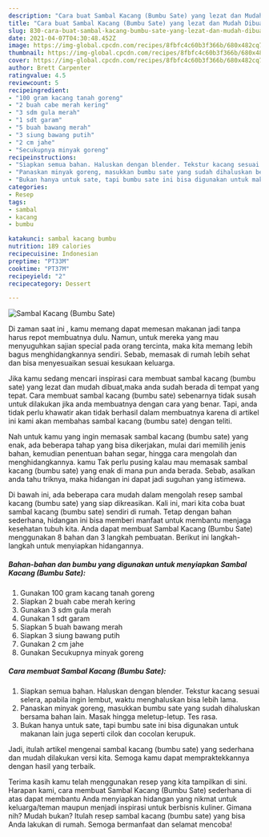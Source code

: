 ```yaml
---
description: "Cara buat Sambal Kacang (Bumbu Sate) yang lezat dan Mudah Dibuat"
title: "Cara buat Sambal Kacang (Bumbu Sate) yang lezat dan Mudah Dibuat"
slug: 830-cara-buat-sambal-kacang-bumbu-sate-yang-lezat-dan-mudah-dibuat
date: 2021-04-07T04:30:48.452Z
image: https://img-global.cpcdn.com/recipes/8fbfc4c60b3f366b/680x482cq70/sambal-kacang-bumbu-sate-foto-resep-utama.jpg
thumbnail: https://img-global.cpcdn.com/recipes/8fbfc4c60b3f366b/680x482cq70/sambal-kacang-bumbu-sate-foto-resep-utama.jpg
cover: https://img-global.cpcdn.com/recipes/8fbfc4c60b3f366b/680x482cq70/sambal-kacang-bumbu-sate-foto-resep-utama.jpg
author: Brett Carpenter
ratingvalue: 4.5
reviewcount: 5
recipeingredient:
- "100 gram kacang tanah goreng"
- "2 buah cabe merah kering"
- "3 sdm gula merah"
- "1 sdt garam"
- "5 buah bawang merah"
- "3 siung bawang putih"
- "2 cm jahe"
- "Secukupnya minyak goreng"
recipeinstructions:
- "Siapkan semua bahan. Haluskan dengan blender. Tekstur kacang sesuai selera, apabila ingin lembut, waktu menghaluskan bisa lebih lama."
- "Panaskan minyak goreng, masukkan bumbu sate yang sudah dihaluskan bersama bahan lain. Masak hingga meletup-letup. Tes rasa."
- "Bukan hanya untuk sate, tapi bumbu sate ini bisa digunakan untuk makanan lain juga seperti cilok dan cocolan kerupuk."
categories:
- Resep
tags:
- sambal
- kacang
- bumbu

katakunci: sambal kacang bumbu 
nutrition: 189 calories
recipecuisine: Indonesian
preptime: "PT33M"
cooktime: "PT37M"
recipeyield: "2"
recipecategory: Dessert

---
```



![Sambal Kacang (Bumbu Sate)](https://img-global.cpcdn.com/recipes/8fbfc4c60b3f366b/680x482cq70/sambal-kacang-bumbu-sate-foto-resep-utama.jpg)

Di zaman  saat ini , kamu memang dapat memesan makanan jadi tanpa harus repot membuatnya dulu. Namun, untuk mereka yang mau menyuguhkan sajian special pada orang tercinta, maka kita memang lebih bagus menghidangkannya sendiri. Sebab, memasak di rumah lebih sehat dan bisa menyesuaikan sesuai kesukaan keluarga.

Jika kamu sedang mencari inspirasi cara membuat sambal kacang (bumbu sate) yang lezat dan mudah dibuat,maka anda sudah berada di tempat yang tepat. Cara membuat sambal kacang (bumbu sate)  sebenarnya tidak susah untuk dilakukan jika anda membuatnya dengan cara yang benar. Tapi, anda tidak perlu khawatir akan tidak berhasil dalam membuatnya 
karena di artikel ini kami akan membahas sambal kacang (bumbu sate) dengan teliti.  



Nah untuk kamu yang ingin memasak sambal kacang (bumbu sate) yang enak, ada beberapa tahap yang bisa dikerjakan, mulai dari memilih jenis bahan, kemudian penentuan bahan segar, hingga cara mengolah dan menghidangkannya. kamu Tak perlu pusing kalau mau memasak sambal kacang (bumbu sate) yang enak di mana pun anda berada. Sebab, asalkan anda  tahu triknya, maka hidangan ini dapat jadi suguhan yang istimewa.

Di bawah ini, ada beberapa cara mudah dalam mengolah resep sambal kacang (bumbu sate) yang siap dikreasikan. Kali ini, mari kita coba buat sambal kacang (bumbu sate) sendiri di rumah. Tetap dengan bahan sederhana, hidangan ini bisa memberi manfaat untuk membantu menjaga kesehatan tubuh kita. Anda dapat membuat Sambal Kacang (Bumbu Sate) menggunakan 8 bahan dan 3 langkah pembuatan. Berikut ini langkah-langkah untuk menyiapkan hidangannya.

<!--inarticleads1-->

##### Bahan-bahan dan bumbu yang digunakan untuk menyiapkan Sambal Kacang (Bumbu Sate):

1. Gunakan 100 gram kacang tanah goreng
1. Siapkan 2 buah cabe merah kering
1. Gunakan 3 sdm gula merah
1. Gunakan 1 sdt garam
1. Siapkan 5 buah bawang merah
1. Siapkan 3 siung bawang putih
1. Gunakan 2 cm jahe
1. Gunakan Secukupnya minyak goreng




<!--inarticleads2-->

##### Cara membuat Sambal Kacang (Bumbu Sate):

1. Siapkan semua bahan. Haluskan dengan blender. Tekstur kacang sesuai selera, apabila ingin lembut, waktu menghaluskan bisa lebih lama.
1. Panaskan minyak goreng, masukkan bumbu sate yang sudah dihaluskan bersama bahan lain. Masak hingga meletup-letup. Tes rasa.
1. Bukan hanya untuk sate, tapi bumbu sate ini bisa digunakan untuk makanan lain juga seperti cilok dan cocolan kerupuk.




Jadi, itulah artikel mengenai  sambal kacang (bumbu sate)  yang sederhana dan mudah dilakukan versi kita. Semoga kamu dapat mempraktekkannya dengan hasil yang terbaik. 

Terima kasih kamu telah menggunakan resep yang kita tampilkan di sini. Harapan kami, cara membuat  Sambal Kacang (Bumbu Sate) sederhana di atas dapat membantu Anda menyiapkan hidangan yang nikmat untuk keluarga/teman maupun menjadi inspirasi untuk berbisnis kuliner. Gimana nih? Mudah bukan? Itulah resep sambal kacang (bumbu sate) yang bisa Anda lakukan di rumah. Semoga bermanfaat dan selamat mencoba!

